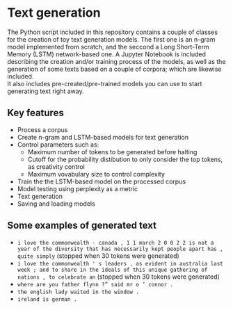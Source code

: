 # Text generation
The Python script included in this repository contains a couple of classes for the creation of toy text generation models. The first one is an n-gram model implemented from scratch, and the seccond a Long Short-Term Memory (LSTM) network-based one.
A Jupyter Notebook is included describing the creation and/or training process of the models, as well as the generation of some texts based on a couple of corpora; which are likewise included.  
It also includes pre-created/pre-trained models you can use to start generating text right away. 

## Key features
* Process a corpus
* Create n-gram and LSTM-based models for text generation
* Control parameters such as:
  *  Maximum number of tokens to be generated before halting 
  *  Cutoff for the probability distibution to only consider the top tokens, as creativity control 
  *  Maximum vovabulary size to control complexity
* Train the the LSTM-based model on the processed corpus
* Model testing using perplexity as a metric
* Text generation
* Saving and loading models

## Some examples of generated text 
* `i love the commonwealth - canada , 1 1 march 2 0 0 2 2 is not a year of the diversity that has necessarily kept people apart has , quite simply` (stopped when 30 tokens were generated)
* `i love the commonwealth ' s leaders , as evident in australia last week ; and to share in the ideals of this unique gathering of nations , to celebrate an` (stopped when 30 tokens were generated)
* `where are you father flynn ?” said mr o ’ connor .`
* `the english lady waited in the window .`
* `ireland is german .`
